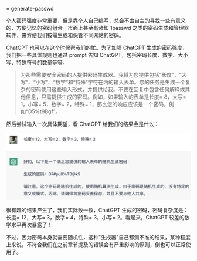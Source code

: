 = generate-passwd

个人密码强度非常重要，但是靠个人自己编写，总会不由自主的寻找一些有意义的、方便记忆的密码组合。市面上甚至有诸如 1passwd 之类的密码生成和管理器软件，来方便我们按需生成和保管不同网站的密码。

ChatGPT 也可以在这个时候帮我们的忙。为了加强 ChatGPT 生成的密码强度，我们把一些具体规则也通过 prompt 告知 ChatGPT，包括密码长度、数字、大小写、特殊符号的数量等等。

> 为那些需要安全密码的人提供密码生成器。我将为您提供包括“长度”、“大写”、“小写”、“数字”和“特殊”字符在内的输入表单。您的任务是生成一个复杂的密码使用这些输入形式，并提供给我。不要在回复中包含任何解释或其他信息，只需提供生成的密码。例如，如果输入的表单是长度= 8，大写= 1，小写= 5，数字= 2，特殊= 1，那么您的响应应该是一个密码，例如“D5%t9Bgf”。

然后尝试输入一次具体期望，看 ChatGPT 给我们的结果会是什么：

![](/images/awesome/gen-pwd.png)

很有趣的结果产生了，我们实际数一数，ChatGPT 生成的密码，密码复杂度是：长度= 12，大写= 3，数字= 4，特殊= 3，小写= 2。看起来，ChatGPT 较差的数学水平再次暴露了！

不过，因为密码本身就需要随机性，这种"生成器"自己都测不准的结果，某种程度上来说，不符合我们在之前章节提及的错误会有严重影响的原则，倒也可以正常使用了。


